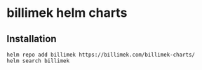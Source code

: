 # billimek helm charts

## Installation

```console
helm repo add billimek https://billimek.com/billimek-charts/
helm search billimek
```
